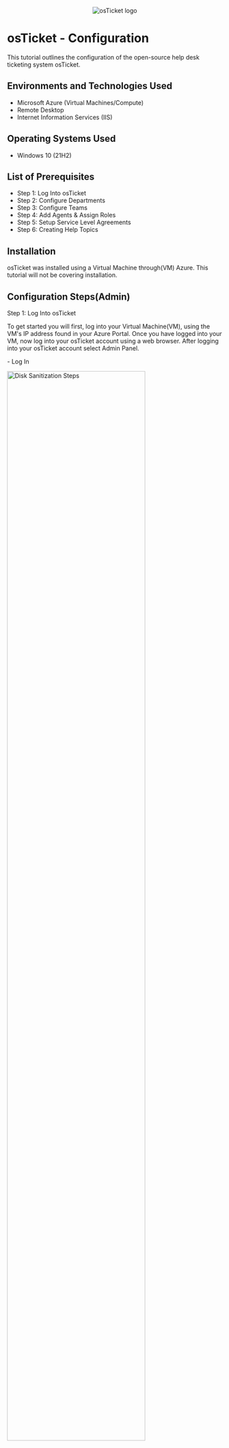 <p align="center">
<img src="https://i.imgur.com/Clzj7Xs.png" alt="osTicket logo"/>
</p>

<h1>osTicket - Configuration</h1>
This tutorial outlines the configuration of the open-source help desk ticketing system osTicket.<br />


<h2>Environments and Technologies Used</h2>

- Microsoft Azure (Virtual Machines/Compute)
- Remote Desktop
- Internet Information Services (IIS)

<h2>Operating Systems Used </h2>

- Windows 10</b> (21H2)

<h2>List of Prerequisites</h2>

- Step 1: Log Into osTicket
- Step 2: Configure Departments
- Step 3: Configure Teams 
- Step 4: Add Agents & Assign Roles
- Step 5: Setup Service Level Agreements
- Step 6: Creating Help Topics

<h2>Installation</h2>
osTicket was installed using a Virtual Machine through(VM) Azure. This tutorial will not be covering installation.
<p></p>
<h2>Configuration Steps(Admin)</h2>
Step 1: Log Into osTicket
<p></p>
To get started you will first, log into your Virtual Machine(VM), using the VM's IP address found in your Azure Portal. Once you have logged into your VM, now log into your osTicket account using a web browser. After logging into your osTicket account select Admin Panel.  
<p></p>
- Log In
<p></p>
<img src="https://i.imgur.com/pzPw9pO.png" height="80%" width="80%" alt="Disk Sanitization Steps"/>
<p></p>
- Select Admin Panel (Top Right)
<p></p>
<img src="https://i.imgur.com/cdYxMM9.png" height="80%" width="80%" alt="Disk Sanitization Steps"/>
<p></p>
- Select Setting
<p></p>
<img src="https://i.imgur.com/bMFajag.png" height="80%" width="80%" alt="Disk Sanitization Steps"/>
<p></p>

Step 2: Configure Departments
<p>
Admin Panel -> Agents -> Departments
<p></p>
Now that we have successfully logged in, let's set up Departments. This will allow us the ability to categorize incoming tickets and establish the correct access for staff members. 
<p></p>
<img src="https://i.imgur.com/YTBYpG3.png" height="80%" width="80%" alt="Disk Sanitization Steps"/>
<p></p>

Step 3: Configure Teams 
<p></p>
Admin Panel -> Agents -> Teams
<p>
Once Departments are created, Teams can be created and assigned to Departments. Each team may have a different level of access. 
<p>  
<img src="https://i.imgur.com/4E3ToDc.png" height="80%" width="80%" alt="Disk Sanitization Steps"/>
<p></p>

Step 4: Add Agents & Assign Roles
<p></p>
Admin Panel -> Agents -> Roles
<p>
When creating a new agent's profile or updating an existing agent's profile you will assign them to a department and team that will provide their access ability.
<p></p>  
<img src="https://i.imgur.com/p1foLFl.png" height="80%" width="80%" alt="Disk Sanitization Steps"/>
<p></p>
- Add New Agent 
<p></p>
<img src="https://i.imgur.com/5CBlcTT.png" height="80%" width="80%" alt="Disk Sanitization Steps"/>
<p></p>
- Select Department
<img src="https://i.imgur.com/YcwoHb6.png" height="80%" width="80%" alt="Disk Sanitization Steps"/>
<p></p>
- Confirm Permmissions
<img src="https://i.imgur.com/z3XxoOK.png" height="80%" width="80%" alt="Disk Sanitization Steps"/>
<p></p>
- Select Team
<img src="https://i.imgur.com/0LfPszh.png" height="80%" width="80%" alt="Disk Sanitization Steps"/>
<p></p>

Step 5: Configure Service Level Agreements (SLA)
<p></p>
Admin Panel -> Manage -> SLA
<p>
<img src="https://i.imgur.com/MxP8iWW.png" height="80%" width="80%" alt="Disk Sanitization Steps"/>
</p>
<p>
Step 6: Create Help Topics
Admin Panel -> Manage -> Help Topics
<p>
<img src="https://i.imgur.com/RR8tzne.png" height="80%" width="80%" alt="Disk Sanitization Steps"/>
</p>
<p>





